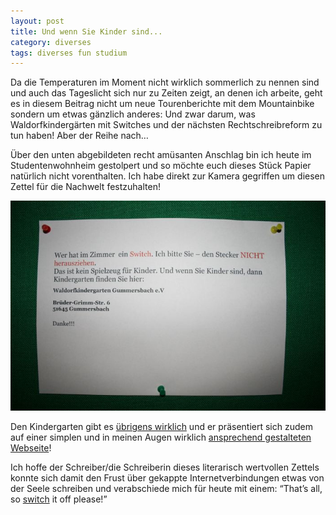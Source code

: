 ```yaml
---
layout: post
title: Und wenn Sie Kinder sind...
category: diverses
tags: diverses fun studium
---
```


Da die Temperaturen im Moment nicht wirklich sommerlich zu nennen sind und auch das Tageslicht sich nur zu Zeiten zeigt, an denen ich arbeite, geht es in diesem Beitrag nicht um neue Tourenberichte mit dem Mountainbike sondern um etwas gänzlich anderes: Und zwar darum, was Waldorfkindergärten mit Switches und der nächsten Rechtschreibreform zu tun haben! Aber der Reihe nach…

Über den unten abgebildeten recht amüsanten Anschlag bin ich heute im Studentenwohnheim gestolpert und so möchte euch dieses Stück Papier natürlich nicht vorenthalten. Ich habe direkt zur Kamera gegriffen um diesen Zettel für die Nachwelt festzuhalten!

![Und wenn Sie Kinder sind...](/images/2008-10-30/img_0724.jpg)

Den Kindergarten gibt es [übrigens wirklich](http://www.waldorfkiga-gummersbach.de) und er präsentiert sich zudem auf einer simplen und in meinen Augen wirklich [ansprechend gestalteten Webseite](http://www.waldorfkiga-gummersbach.de)!

Ich hoffe der Schreiber/die Schreiberin dieses literarisch wertvollen Zettels konnte sich damit den Frust über gekappte Internetverbindungen etwas von der Seele schreiben und verabschiede mich für heute mit einem: “That’s all, so [switch](http://images.google.de/images?hl=de&q=switch%20off&um=1&ie=UTF-8&sa=N&tab=wi) it off please!”
